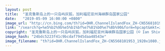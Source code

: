 ```yaml
---
layout: post
title:  "圣克鲁斯岛上的一只岛屿灰狐，加利福尼亚州海峡群岛国家公园"
date:   "2019-05-09 16:00:00 +0800"
image_url: "http://cn.bing.com/th?id=OHR.ChannelIslandFox_ZH-CN5568101953_1920x1080.jpg&rf=LaDigue_1920x1080.jpg&pid=hp"
link: "/search?q=%e5%b2%9b%e5%b1%bf%e7%81%b0%e7%8b%90&form=hpcapt&mkt=zh-cn"
copyright: "圣克鲁斯岛上的一只岛屿灰狐，加利福尼亚州海峡群岛国家公园 (© Ian Shive/Tandem Motion + Stills)"
image_hash: "24bdc5223f41c9bcdaf7945daa48543e"
image_filename: "th?id=OHR.ChannelIslandFox_ZH-CN5568101953_1920x1080.jpg&rf=LaDigue_1920x1080.jpg&pid=hp"
---
```

